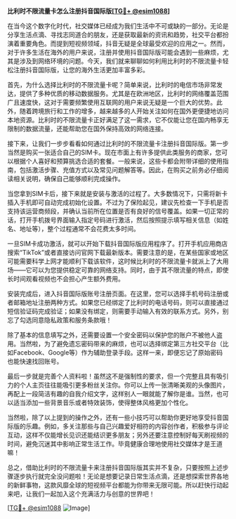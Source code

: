 **比利时不限流量卡怎么注册抖音国际版[[TG💪+ @esim1088](https://t.me/s/esim1088)]**

在当今这个数字化时代，社交媒体已经成为我们生活中不可或缺的一部分。无论是分享生活点滴、寻找志同道合的朋友，还是获取最新的资讯和趋势，社交平台都扮演着重要角色。而提到短视频领域，抖音无疑是全球最受欢迎的应用之一。然而，对于许多生活在海外的用户来说，注册并使用抖音国际版可能会遇到一些麻烦，尤其是涉及到网络环境的问题。今天，我们就来聊聊如何利用比利时的不限流量卡轻松注册抖音国际版，让您的海外生活更加丰富多彩。

首先，为什么选择比利时的不限流量卡呢？简单来说，比利时的电信市场非常发达，提供了多种优质的移动数据服务。尤其是在欧洲地区，比利时的网络覆盖范围广且速度快，这对于需要频繁使用互联网的用户来说无疑是一个巨大的优势。此外，随着跨境旅行和工作的增多，越来越多的人开始关注如何在国外更便捷地访问本地资源。比利时的不限流量卡正好满足了这一需求，它不仅能让您在国内畅享无限制的数据流量，还能帮助您在国外保持高效的网络连接。

接下来，让我们一步步看看如何通过比利时的不限流量卡注册抖音国际版。第一步当然是购买一张适合自己的SIM卡。现在市面上有许多提供此类服务的商家，您可以根据个人喜好和预算挑选合适的套餐。一般来说，这些卡都会附带详细的使用指南，包括激活步骤、充值方式以及常见问题解答等。因此，在购买之前务必仔细阅读相关说明，确保自己能够顺利完成操作。

当您拿到SIM卡后，接下来就是安装与激活的过程了。大多数情况下，只需将新卡插入手机即可自动完成初始化设置。不过为了保险起见，建议先检查一下手机是否支持该运营商频段，并确认当前所在位置是否有良好的信号覆盖。如果一切正常的话，打开手机拨号界面输入指定号码进行激活，然后按照提示填写相关信息（如姓名、地址等），整个过程通常不会花费太多时间。

一旦SIM卡成功激活，就可以开始下载抖音国际版应用程序了。打开手机应用商店搜索“TikTok”或者直接访问官网下载最新版本。需要注意的是，在某些国家或地区可能需要科学上网才能顺利下载该软件，这时候比利时的不限流量卡就派上了大用场——它可以为您提供稳定可靠的网络支持。同时，由于其不限流量的特点，即使长时间观看视频也不会担心产生额外费用。

安装完成后，进入抖音国际版账号注册页面。在这里，您可以选择手机号码注册或者邮箱地址注册两种方式。如果您已经绑定了比利时的电话号码，则可以直接通过短信验证码完成验证；如果没有绑定，则需要手动输入有效的联系方式。另外，别忘了勾选同意隐私政策和服务条款哦！

除了基本的信息填写之外，还需要设置一个安全密码以保护您的账户不被他人盗用。当然啦，为了避免遗忘密码带来的麻烦，也可以选择绑定第三方社交平台（比如Facebook、Google等）作为辅助登录手段。这样一来，即便忘记了原始密码也能快速找回账号。

最后一步就是完善个人资料啦！虽然这不是强制性的要求，但一个完整且具有吸引力的个人主页往往能吸引更多粉丝关注你。你可以上传一张清晰美观的头像图片，再配上一段简洁有趣的自我介绍文字，这样别人一眼就能了解你是谁。当然，也可以适当添加一些背景音乐或者特效装饰，使得整体风格更加个性化。

当然啦，除了以上提到的操作之外，还有一些小技巧可以帮助你更好地享受抖音国际版的乐趣。例如，多关注那些与自己兴趣爱好相符的内容创作者，积极参与评论互动，这样不仅能增长见识还能结识更多朋友；另外还要注意控制好每天刷视频的时间，避免沉迷其中影响正常生活工作。毕竟健康合理地使用社交媒体才是王道嘛！

总之，借助比利时的不限流量卡来注册抖音国际版其实并不复杂，只要按照上述步骤逐步执行就完全没问题啦！无论是想要记录日常生活点滴，还是想探索世界各地的新鲜事物，这款风靡全球的短视频平台都能为你带来无限可能。所以赶快行动起来吧，让我们一起加入这个充满活力与创意的世界吧！

[[TG💪+ @esim1088](https://t.me/s/esim1088) ![Image](https://i.postimg.cc/4NQfJmqS/Snipaste-2025-05-13-00-14-12.png)]